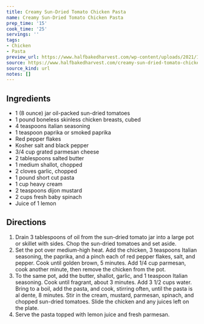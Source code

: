 ```yaml
---
title: Creamy Sun-Dried Tomato Chicken Pasta
name: Creamy Sun-Dried Tomato Chicken Pasta
prep_time: '15'
cook_time: '25'
servings: ''
tags:
- Chicken
- Pasta
preview_url: https://www.halfbakedharvest.com/wp-content/uploads/2021/12/Creamy-Sun-Dried-Tomato-Chicken-Pasta-7.jpg
source: https://www.halfbakedharvest.com/creamy-sun-dried-tomato-chicken-pasta/
source_kind: url
notes: []
---
```


## Ingredients
- 1 (8 ounce) jar oil-packed sun-dried tomatoes
- 1 pound boneless skinless chicken breasts, cubed
- 4 teaspoons italian seasoning
- 1 teaspoon paprika or smoked paprika
- Red pepper flakes
- Kosher salt and black pepper
- 3/4 cup grated parmesan cheese
- 2 tablespoons salted butter
- 1  medium shallot, chopped
- 2 cloves garlic, chopped
- 1 pound short cut pasta
- 1 cup heavy cream
- 2 teaspoons dijon mustard
- 2 cups fresh baby spinach
- Juice of 1 lemon


## Directions
1. Drain 3 tablespoons of oil from the sun-dried tomato jar into a large pot or skillet with sides. Chop the sun-dried tomatoes and set aside.
2. Set the pot over medium-high heat. Add the chicken, 3 teaspoons Italian seasoning, the paprika, and a pinch each of red pepper flakes, salt, and pepper. Cook until golden brown, 5 minutes. Add 1/4 cup parmesan, cook another minute, then remove the chicken from the pot.
3. To the same pot, add the butter, shallot, garlic, and 1 teaspoon Italian seasoning. Cook until fragrant, about 3 minutes. Add 3 1/2 cups water. Bring to a boil, add the pasta, and cook, stirring often, until the pasta is al dente, 8 minutes. Stir in the cream, mustard, parmesan, spinach, and chopped sun-dried tomatoes. Slide the chicken and any juices left on the plate.
4. Serve the pasta topped with lemon juice and fresh parmesan.
